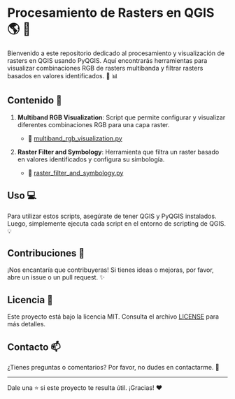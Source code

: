 # Procesamiento de Rasters en QGIS :earth_americas: :satellite:

Bienvenido a este repositorio dedicado al procesamiento y visualización de rasters en QGIS usando PyQGIS. Aquí encontrarás herramientas para visualizar combinaciones RGB de rasters multibanda y filtrar rasters basados en valores identificados. :rocket: :bar_chart:

## Contenido :file_folder:

1. **Multiband RGB Visualization**: Script que permite configurar y visualizar diferentes combinaciones RGB para una capa raster. 
   - :page_facing_up: [multiband_rgb_visualization.py](./multiband_rgb_visualization.py)

2. **Raster Filter and Symbology**: Herramienta que filtra un raster basado en valores identificados y configura su simbología.
   - :page_facing_up: [raster_filter_and_symbology.py](./raster_filter_and_symbology.py)

## Uso :computer:

Para utilizar estos scripts, asegúrate de tener QGIS y PyQGIS instalados. Luego, simplemente ejecuta cada script en el entorno de scripting de QGIS. :bulb:

## Contribuciones :handshake:

¡Nos encantaría que contribuyeras! Si tienes ideas o mejoras, por favor, abre un issue o un pull request. :sparkles:

## Licencia :page_with_curl:

Este proyecto está bajo la licencia MIT. Consulta el archivo [LICENSE](./LICENSE) para más detalles.

## Contacto :mailbox:

¿Tienes preguntas o comentarios? Por favor, no dudes en contactarme. :email:

---

Dale una :star: si este proyecto te resulta útil. ¡Gracias! :heart:
